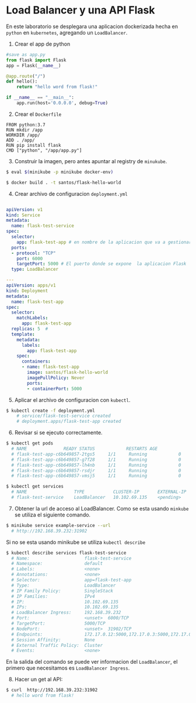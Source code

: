 # Load Balancer y una API Flask 

En este laboratorio se desplegara una aplicacion dockerizada hecha en `python` en `kubernetes`, agregando un `LoadBalancer`.

1. Crear el app de python
```py
#save as app.py 
from flask import Flask
app = Flask(__name__)

@app.route("/")
def hello():
    return "hello word from flask!"

if __name__ == "__main__":
    app.run(host='0.0.0.0', debug=True)
```

2. Crear el `Dockerfile`
```docker
FROM python:3.7
RUN mkdir /app
WORKDIR /app/
ADD . /app/
RUN pip install flask
CMD ["python", "/app/app.py"]
```

3. Construir la imagen, pero antes apuntar al registry de `minukube`.

```sh
$ eval $(minikube -p minikube docker-env)
```

```sh
$ docker build . -t santos/flask-hello-world
```

4. Crear archivo de configuracion `deployment.yml`

```yaml

apiVersion: v1
kind: Service
metadata:
  name: flask-test-service
spec:
  selector:
    app: flask-test-app # en nombre de la aplicacion que va a gestionar
  ports:
  - protocol: "TCP"
    port: 6000
    targetPort: 5000 # El puerto donde se expone  la aplicacion Flask
  type: LoadBalancer

---
apiVersion: apps/v1
kind: Deployment
metadata:
  name: flask-test-app
spec:
  selector:
    matchLabels:
      app: flask-test-app
  replicas: 5  # 
  template:
    metadata:
      labels:
        app: flask-test-app
    spec:
      containers:
      - name: flask-test-app
        image: santos/flask-hello-world
        imagePullPolicy: Never
        ports:
        - containerPort: 5000

```


5. Aplicar el archivo de configuracion con `kubectl`.
```sh
$ kubectl create -f deployment.yml
    # service/flask-test-service created
    # deployment.apps/flask-test-app created
```

6. Revisar si se ejecuto correctamente.
```sh
$ kubectl get pods
  # NAME              READY STATUS            RESTARTS AGE
  # flask-test-app-c6b649857-2tgs5     1/1     Running            0                14s
  # flask-test-app-c6b649857-g7f28     1/1     Running            0                14s
  # flask-test-app-c6b649857-lh4nb     1/1     Running            0                14s
  # flask-test-app-c6b649857-rsdjr     1/1     Running            0                14s
  # flask-test-app-c6b649857-vmsj5     1/1     Running            0                14s

$ kubectl get services
  # NAME                  TYPE           CLUSTER-IP       EXTERNAL-IP   PORT(S)          AGE
  # flask-test-service    LoadBalancer   10.102.69.135    <pending>     6000:31902/TCP   81s

```

7. Obtener la url de acceso al LoadBalancer. Como se esta usando `minkube` se utiliza el siguiente comando.

```sh
$ minikube service example-service --url
  # http://192.168.39.232:31902
```
Si no se esta usando minikube se utiliza `kubectl describe`

```sh
$ kubectl describe services flask-test-service
  # Name:                     flask-test-service
  # Namespace:                default
  # Labels:                   <none>
  # Annotations:              <none>
  # Selector:                 app=flask-test-app
  # Type:                     LoadBalancer
  # IP Family Policy:         SingleStack
  # IP Families:              IPv4
  # IP:                       10.102.69.135
  # IPs:                      10.102.69.135
  # LoadBalancer Ingress:     192.168.39.232
  # Port:                     <unset>  6000/TCP
  # TargetPort:               5000/TCP
  # NodePort:                 <unset>  31902/TCP
  # Endpoints:                172.17.0.12:5000,172.17.0.3:5000,172.17.0.6:5000 + 2 more...
  # Session Affinity:         None
  # External Traffic Policy:  Cluster
  # Events:                   <none>

```

En la salida del comando se puede ver informacion del `LoadBalancer`, el primero que necesitamos es `LoadBalancer Ingress`.

8. Hacer un get al API:
```sh
$ curl  http://192.168.39.232:31902
  # hello word from flask!  
```